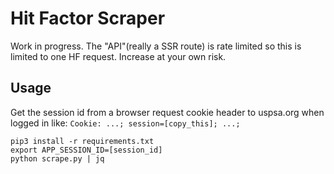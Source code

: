 # Hit Factor Scraper

Work in progress. The "API"(really a SSR route) is rate limited so this is limited to one HF request. Increase at your own risk.

## Usage

Get the session id from a browser request cookie header to uspsa.org when logged in like: `Cookie: ...; session=[copy_this]; ...;`

```shell
pip3 install -r requirements.txt
export APP_SESSION_ID=[session_id]
python scrape.py | jq
```
